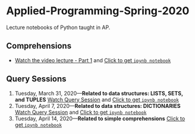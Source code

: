 # Applied-Programming-Spring-2020
Lecture notebooks of Python taught in AP.



## Comprehensions
- [Watch the video lecture - Part 1](https://youtu.be/styO04BaVnM) and [Click to get `ipynb notebook`](https://github.com/MuhammadYaseenKhan/Applied-Programming-Spring-2020/blob/master/Comprehension-1of2.ipynb)


## Query Sessions
 1. Tuesday, March 31, 2020—__Related to data structures: LISTS, SETS, and TUPLES__ [Watch Query Session](https://www.youtube.com/watch?v=ZSk63Wjm8UE) and [Click to get `ipynb notebook`](https://github.com/MuhammadYaseenKhan/Applied-Programming-Spring-2020/blob/master/Query-Session-1.ipynb)
 2. Tuesday, April 7, 2020—__Related to data structures: DICTIONARIES__ [Watch Query Session](https://www.youtube.com/watch?v=WMp2OHHo2wY) and [Click to get `ipynb notebook`](https://github.com/MuhammadYaseenKhan/Applied-Programming-Spring-2020/blob/master/Query-Session-2.ipynb)
 3. Tuesday, April 14, 2020—__Related to simple comprehensions__ [Click to get `ipynb notebook`](https://github.com/MuhammadYaseenKhan/Applied-Programming-Spring-2020/blob/master/Query-Session-3.ipynb)


